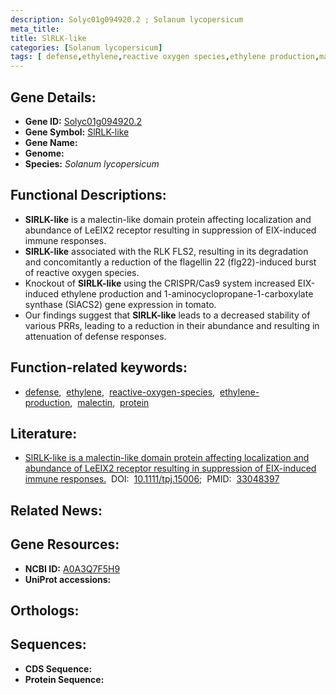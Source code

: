```yaml
---
description: Solyc01g094920.2 ; Solanum lycopersicum
meta_title:
title: SlRLK-like
categories: [Solanum lycopersicum]
tags: [ defense,ethylene,reactive oxygen species,ethylene production,malectin,protein ]
---
```


## Gene Details:
- **Gene ID:** [Solyc01g094920.2]()
- **Gene Symbol:** <u>SlRLK-like</u>
- **Gene Name:** 
- **Genome:** []()
- **Species:** *Solanum lycopersicum*

## Functional Descriptions:
   - **SlRLK-like** is a malectin-like domain protein affecting localization and abundance of LeEIX2 receptor resulting in suppression of EIX-induced immune responses.
   - **SlRLK-like** associated with the RLK FLS2, resulting in its degradation and concomitantly a reduction of the flagellin 22 (flg22)-induced burst of reactive oxygen species.
   - Knockout of **SlRLK-like** using the CRISPR/Cas9 system increased EIX-induced ethylene production and 1-aminocyclopropane-1-carboxylate synthase (SlACS2) gene expression in tomato.
   - Our findings suggest that **SlRLK-like** leads to a decreased stability of various PRRs, leading to a reduction in their abundance and resulting in attenuation of defense responses.

## Function-related keywords:
   - [defense](/tags/defense/),&nbsp;&nbsp;[ethylene](/tags/ethylene/),&nbsp;&nbsp;[reactive-oxygen-species](/tags/reactive-oxygen-species/),&nbsp;&nbsp;[ethylene-production](/tags/ethylene-production/),&nbsp;&nbsp;[malectin](/tags/malectin/),&nbsp;&nbsp;[protein](/tags/protein/)

## Literature:
   - [SlRLK-like is a malectin-like domain protein affecting localization and abundance of LeEIX2 receptor resulting in suppression of EIX-induced immune responses.](https://doi.org/10.1111/tpj.15006)&nbsp;&nbsp;DOI:&nbsp;&nbsp;[10.1111/tpj.15006](https://doi.org/10.1111/tpj.15006);&nbsp;&nbsp;PMID:&nbsp;&nbsp;[33048397](https://pubmed.ncbi.nlm.nih.gov/33048397/)

## Related News:

## Gene Resources:
- **NCBI ID:**  [A0A3Q7F5H9](https://www.ncbi.nlm.nih.gov/gene/?term=A0A3Q7F5H9)
- **UniProt accessions:**  [](https://www.uniprot.org/uniprotkb//entry)

## Orthologs:

## Sequences:
- **CDS Sequence:**
- **Protein Sequence:**
